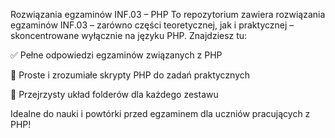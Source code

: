 Rozwiązania egzaminów INF.03 – PHP
To repozytorium zawiera rozwiązania egzaminów INF.03 – zarówno części teoretycznej, jak i praktycznej – skoncentrowane wyłącznie na języku PHP. Znajdziesz tu:

✅ Pełne odpowiedzi egzaminów związanych z PHP

🧠 Proste i zrozumiałe skrypty PHP do zadań praktycznych

📂 Przejrzysty układ folderów dla każdego zestawu

Idealne do nauki i powtórki przed egzaminem dla uczniów pracujących z PHP!
